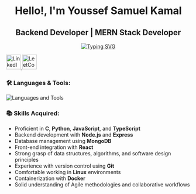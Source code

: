 <h1 align="center">Hello!, I'm Youssef Samuel Kamal</h1>

<h2 align="center">Backend Developer | MERN Stack Developer</h2>

<p align="center">
  <!-- Typing SVG -->
  <a href="https://www.linkedin.com/in/youssef-samuel-149909220/">
    <img src="https://readme-typing-svg.herokuapp.com/?lines=Passionate+Backend+Developer;MERN+Stack+Developer&font=Bold+Code&center=true&height=55&color=30D050&pause=1750&size=20" alt="Typing SVG" />
  </a>
</p>

<p align="left">
  <a href="https://www.linkedin.com/in/youssef-samuel-149909220/">
    <img src="https://img.shields.io/badge/LinkedIn-0060A0?style=for-the-badge&logo=linkedin&logoColor=white" height="40" alt="LinkedIn"/>
  </a>
  <a href="https://leetcode.com/u/YouSam84/">
    <img src="https://img.shields.io/badge/LeetCode-FFA116?style=for-the-badge&logo=leetcode&logoColor=white" height="40" alt="LeetCode"/>
  </a>
</p>

<h3 align="left">🛠️ Languages & Tools:</h3>
<p align="left">
  <img src="https://skillicons.dev/icons?i=js,ts,nodejs,express,react,mongodb,python,c,git,linux,docker" alt="Languages and Tools"/>
</p>

<h3 align="left">📚 Skills Acquired:</h3>
<ul>
  <li>Proficient in <strong>C</strong>, <strong>Python</strong>, <strong>JavaScript</strong>, and <strong>TypeScript</strong></li>
  <li>Backend development with <strong>Node.js</strong> and <strong>Express</strong></li>
  <li>Database management using <strong>MongoDB</strong></li>
  <li>Front-end integration with <strong>React</strong></li>
  <li>Strong grasp of data structures, algorithms, and software design principles</li>
  <li>Experience with version control using <strong>Git</strong></li>
  <li>Comfortable working in <strong>Linux</strong> environments</li>
  <li>Containerization with <strong>Docker</strong></li>
  <li>Solid understanding of Agile methodologies and collaborative workflows</li>
</ul>
